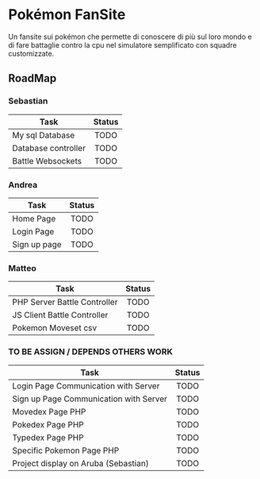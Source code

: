 # Pokémon FanSite
Un fansite sui pokémon che permette di conoscere di più sul loro mondo e di fare battaglie contro la cpu nel simulatore semplificato con squadre customizzate.


## RoadMap 
<!-- Statuses: TODO, DONE -->
### Sebastian
| Task                                                      | Status      |
|-----------------------------------------------------------|:-----------:|
| My sql Database                                           | TODO        |
| Database controller                                       | TODO        |
| Battle Websockets                                         | TODO        |


### Andrea
| Task                                                      |    Status   |
|-----------------------------------------------------------|:-----------:|
| Home Page                                                 | TODO        |
| Login Page                                                | TODO        |
| Sign up page                                              | TODO        |


### Matteo
| Task                                                      | Status      |
|-----------------------------------------------------------|:-----------:|
| PHP Server Battle Controller                              | TODO        |
| JS Client Battle Controller                               | TODO        |
| Pokemon Moveset  csv                                      | TODO        |


### TO BE ASSIGN / DEPENDS OTHERS WORK
| Task                                                      | Status      |
|-----------------------------------------------------------|:-----------:|
| Login Page Communication with Server                      | TODO        |
| Sign up Page Communication with Server                    | TODO        |
| Movedex Page PHP                                          | TODO        |
| Pokedex Page PHP                                          | TODO        |
| Typedex Page PHP                                          | TODO        |
| Specific Pokemon Page PHP                                 | TODO        |
| Project display on Aruba (Sebastian)                      | TODO        |